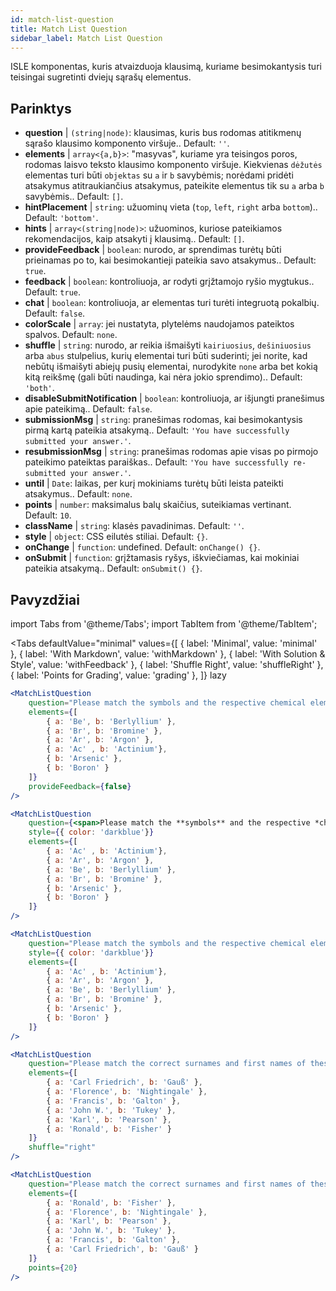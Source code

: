 ```yaml
---
id: match-list-question 
title: Match List Question
sidebar_label: Match List Question
---
```


ISLE komponentas, kuris atvaizduoja klausimą, kuriame besimokantysis turi teisingai sugretinti dviejų sąrašų elementus.

## Parinktys

* __question__ | `(string|node)`: klausimas, kuris bus rodomas atitikmenų sąrašo klausimo komponento viršuje.. Default: `''`.
* __elements__ | `array<{a,b}>`: "masyvas", kuriame yra teisingos poros, rodomas laisvo teksto klausimo komponento viršuje. Kiekvienas `dėžutės` elementas turi būti `objektas` su `a` ir `b` savybėmis; norėdami pridėti atsakymus atitraukiančius atsakymus, pateikite elementus tik su `a` arba `b` savybėmis.. Default: `[]`.
* __hintPlacement__ | `string`: užuominų vieta (`top`, `left`, `right` arba `bottom`).. Default: `'bottom'`.
* __hints__ | `array<(string|node)>`: užuominos, kuriose pateikiamos rekomendacijos, kaip atsakyti į klausimą.. Default: `[]`.
* __provideFeedback__ | `boolean`: nurodo, ar sprendimas turėtų būti prieinamas po to, kai besimokantieji pateikia savo atsakymus.. Default: `true`.
* __feedback__ | `boolean`: kontroliuoja, ar rodyti grįžtamojo ryšio mygtukus.. Default: `true`.
* __chat__ | `boolean`: kontroliuoja, ar elementas turi turėti integruotą pokalbių. Default: `false`.
* __colorScale__ | `array`: jei nustatyta, plytelėms naudojamos pateiktos spalvos. Default: `none`.
* __shuffle__ | `string`: nurodo, ar reikia išmaišyti `kairiuosius`, `dešiniuosius` arba `abus` stulpelius, kurių elementai turi būti suderinti; jei norite, kad nebūtų išmaišyti abiejų pusių elementai, nurodykite `none` arba bet kokią kitą reikšmę (gali būti naudinga, kai nėra jokio sprendimo).. Default: `'both'`.
* __disableSubmitNotification__ | `boolean`: kontroliuoja, ar išjungti pranešimus apie pateikimą.. Default: `false`.
* __submissionMsg__ | `string`: pranešimas rodomas, kai besimokantysis pirmą kartą pateikia atsakymą.. Default: `'You have successfully submitted your answer.'`.
* __resubmissionMsg__ | `string`: pranešimas rodomas apie visas po pirmojo pateikimo pateiktas paraiškas.. Default: `'You have successfully re-submitted your answer.'`.
* __until__ | `Date`: laikas, per kurį mokiniams turėtų būti leista pateikti atsakymus.. Default: `none`.
* __points__ | `number`: maksimalus balų skaičius, suteikiamas vertinant. Default: `10`.
* __className__ | `string`: klasės pavadinimas. Default: `''`.
* __style__ | `object`: CSS eilutės stiliai. Default: `{}`.
* __onChange__ | `function`: undefined. Default: `onChange() {}`.
* __onSubmit__ | `function`: grįžtamasis ryšys, iškviečiamas, kai mokiniai pateikia atsakymą.. Default: `onSubmit() {}`.


## Pavyzdžiai

import Tabs from '@theme/Tabs';
import TabItem from '@theme/TabItem';

<Tabs
    defaultValue="minimal"
    values={[
        { label: 'Minimal', value: 'minimal' },
        { label: 'With Markdown', value: 'withMarkdown' },
        { label: 'With Solution & Style', value: 'withFeedback' },
        { label: 'Shuffle Right', value: 'shuffleRight' },
        { label: 'Points for Grading', value: 'grading' },
    ]}
    lazy
>

<TabItem value="minimal">

```jsx live
<MatchListQuestion
    question="Please match the symbols and the respective chemical element."
    elements={[
        { a: 'Be', b: 'Berlyllium' },
        { a: 'Br', b: 'Bromine' },
        { a: 'Ar', b: 'Argon' },
        { a: 'Ac' , b: 'Actinium'},
        { b: 'Arsenic' },
        { b: 'Boron' }
    ]}
    provideFeedback={false}
/>
```
</TabItem>

<TabItem value="withMarkdown">

```jsx live
<MatchListQuestion
    question={<span>Please match the **symbols** and the respective *chemical* element.</span>}
    style={{ color: 'darkblue'}}
    elements={[
        { a: 'Ac' , b: 'Actinium'},
        { a: 'Ar', b: 'Argon' },
        { a: 'Be', b: 'Berlyllium' },
        { a: 'Br', b: 'Bromine' },
        { b: 'Arsenic' },
        { b: 'Boron' }
    ]}
/>
```
</TabItem>

<TabItem value="withFeedback">

```jsx live
<MatchListQuestion
    question="Please match the symbols and the respective chemical element."
    style={{ color: 'darkblue'}}
    elements={[
        { a: 'Ac' , b: 'Actinium'},
        { a: 'Ar', b: 'Argon' },
        { a: 'Be', b: 'Berlyllium' },
        { a: 'Br', b: 'Bromine' },
        { b: 'Arsenic' },
        { b: 'Boron' }
    ]}
/>
```
</TabItem>

<TabItem value="shuffleRight">

```jsx live
<MatchListQuestion
    question="Please match the correct surnames and first names of these statisticians."
    elements={[
        { a: 'Carl Friedrich', b: 'Gauß' },
        { a: 'Florence', b: 'Nightingale' },
        { a: 'Francis', b: 'Galton' },
        { a: 'John W.', b: 'Tukey' },
        { a: 'Karl', b: 'Pearson' },
        { a: 'Ronald', b: 'Fisher' }
    ]}
    shuffle="right"
/>
```
</TabItem>

<TabItem value="grading">

```jsx live
<MatchListQuestion
    question="Please match the correct surnames and first names of these statisticians."
    elements={[
        { a: 'Ronald', b: 'Fisher' },
        { a: 'Florence', b: 'Nightingale' },
        { a: 'Karl', b: 'Pearson' },
        { a: 'John W.', b: 'Tukey' },
        { a: 'Francis', b: 'Galton' },
        { a: 'Carl Friedrich', b: 'Gauß' }
    ]}
    points={20}
/>
```
</TabItem>

</Tabs>
